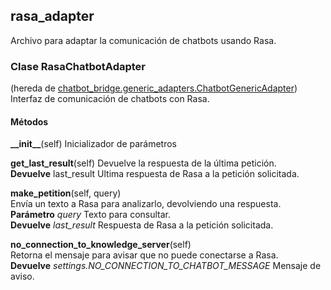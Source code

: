 
## **rasa\_adapter**

Archivo para adaptar la comunicación de chatbots usando Rasa.  

### Clase **RasaChatbotAdapter**
(hereda de [chatbot\_bridge.generic\_adapters.ChatbotGenericAdapter](chatbot_bridge.generic_adapters.html#ChatbotGenericAdapter)) 
      Interfaz de comunicación de chatbots con Rasa.  

#### Métodos
**\_\_init\_\_**(self)
Inicializador de parámetros

**get\_last\_result**(self)
Devuelve la respuesta de la última petición.
**Devuelve** last\_result Ultima respuesta de Rasa a la petición solicitada.

**make\_petition**(self, query)
Envía un texto a Rasa para analizarlo, devolviendo una respuesta.
**Parámetro** *query* Texto para consultar.
**Devuelve** *last\_result* Respuesta de Rasa a la petición solicitada.

**no\_connection\_to\_knowledge\_server**(self)
Retorna el mensaje para avisar que no puede conectarse a Rasa.
**Devuelve** *settings.NO\_CONNECTION\_TO\_CHATBOT\_MESSAGE* Mensaje de aviso.
